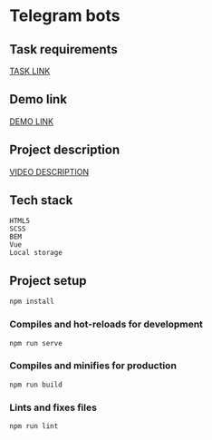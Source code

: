 # Telegram bots

## Task requirements

[TASK LINK](https://docs.google.com/document/d/1oSGUtx0w2cpfg5ER8DlXDeJgA7mEKrl6zv1Mz4zB3qI/edit)


## Demo link

[DEMO LINK](https://hryshko-denys.github.io/telegram_bots/)

## Project description

[VIDEO DESCRIPTION](https://www.loom.com/share/5ae6ff14f4e3475db49cc723a9302035)


## Tech stack
```
HTML5
SCSS
BEM
Vue
Local storage
```

## Project setup
```
npm install
```

### Compiles and hot-reloads for development
```
npm run serve
```

### Compiles and minifies for production
```
npm run build
```

### Lints and fixes files
```
npm run lint
```
